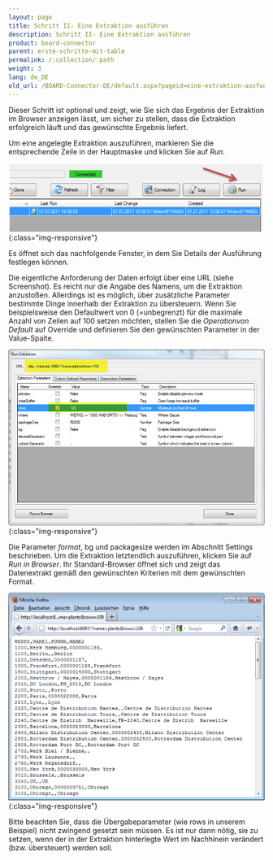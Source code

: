 ```yaml
---
layout: page
title: Schritt II- Eine Extraktion ausführen
description: Schritt II- Eine Extraktion ausführen
product: board-connector
parent: erste-schritte-mit-table
permalink: /:collection/:path
weight: 3
lang: de_DE
old_url: /BOARD-Connector-DE/default.aspx?pageid=eine-extraktion-ausfuehren
---
```


Dieser Schritt ist optional und zeigt, wie Sie sich das Ergebnis der Extraktion im Browser anzeigen lässt, um sicher zu stellen, dass die Extraktion erfolgreich läuft und das gewünschte Ergebnis liefert.  

Um eine angelegte Extraktion auszuführen, markieren Sie die entsprechende Zeile in der Hauptmaske und klicken Sie auf *Run*.

![Extraction-Run](/img/content/Extraction-Run.png){:class="img-responsive"}

Es öffnet sich das nachfolgende Fenster, in dem Sie Details der Ausführung festlegen können.

Die eigentliche Anforderung der Daten erfolgt über eine URL (siehe Screenshot). Es reicht nur die Angabe des Namens, um die Extraktion anzustoßen. Allerdings ist es möglich, über zusätzliche Parameter bestimmte Dinge innerhalb der Extraktion zu übersteuern. Wenn Sie beispielsweise den Defaultwert von 0 (=unbegrenzt) für die maximale Anzahl von Zeilen auf 100 setzen möchten, stellen Sie die *Operationvon Default* auf Override und definieren Sie den gewünschten Parameter in der Value-Spalte. 

![Table-Plants-Run](/img/content/Table-Plants-Run.jpg){:class="img-responsive"}

Die Parameter *format*, bg und packagesize werden im Abschnitt Settings beschrieben. Um die Extraktion letztendlich auszuführen, klicken Sie auf *Run in Browser*. Ihr Standard-Browser öffnet sich und zeigt das Datenextrakt gemäß den gewünschten Kriterien mit dem gewünschten Format.

![Run-Extraction-Result](/img/content/Run-Extraction-Result.png){:class="img-responsive"}

Bitte beachten Sie, dass die Übergabeparameter (wie rows in unserem Beispiel) nicht zwingend gesetzt sein müssen. Es ist nur dann nötig, sie zu setzen, wenn der in der Extraktion hinterlegte Wert im Nachhinein verändert (bzw. übersteuert) werden soll.


